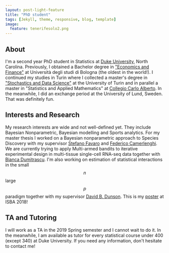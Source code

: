 ```yaml
---
layout: post-light-feature
title: "PhD student"
tags: [Jekyll, theme, responsive, blog, template]
image:
  feature: tenerifesolo2.png
---
```


## About
I'm a second year PhD student in Statistics at [Duke University](http://stat.duke.edu), North Carolina. Previously, I obtained a Bachelor degree in ["Economics and Finance"](http://corsi.unibo.it/1cycle/EconomicsFinance/Pages/default.aspx) at Università degli studi di Bologna (the oldest in the world!). I continued my studies in Turin where I collected a master's degree in ["Stochastics and Data Science"](http://www.master-sds.unito.it/do/home.pl) at the University of Turin and in parallel a master in "Statistics and Applied Mathematics" at [Collegio Carlo Alberto](http://carloalberto.org). In the meanwhile, I did an exchange period at the University of Lund, Sweden. That was definitely fun.


## Interests and Research  
My research interests are wide and not well-defined yet. They include Bayesian Nonparametric, Bayesian modelling and Sports analytics. For my master thesis I worked on a Bayesian nonparametric approach to Species Discovery with my supervisor [Stefano Favaro](http://www.carloalberto.org/people/faculty/fellows/favaro/) and [Federico Camerlenghi](http://www-dimat.unipv.it/~camerlenghi/). We are currently trying to apply Multi-armed bandits to iterative experimental design in multi-tissue single-cell RNA-seq data together with [Bianca Dumitrascu](https://lsi.princeton.edu/directory/bianca-dumitrascu). I'm also working on estimation of statistical interactions in the small $$n$$ large $$p$$ paradigm together with my supervisor [David B. Dunson](https://www2.stat.duke.edu/~dunson/). This is my [poster](/poster_federico.pdf) at ISBA 2018!


## TA and Tutoring
I will work as a TA in the 2019 Spring semester and I cannot wait to do it. In the meanwhile, I am available as tutor for every statistical course under 400 (except 340) at Duke University. If you need any information, don't hesitate to contact me!
